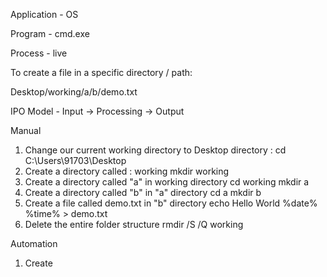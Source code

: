 Application  - OS

Program - cmd.exe

Process - live 

To create a file in a specific directory / path:

Desktop/working/a/b/demo.txt

IPO Model - Input -> Processing -> Output


Manual 
1. Change our current working directory to Desktop directory :
   cd C:\Users\91703\Desktop
2. Create a directory called : working
   mkdir working
3. Create a directory called "a" in working directory 
   cd working
   mkdir a
4. Create a directory called "b" in "a" directory 
   cd a
   mkdir b
5. Create a file called demo.txt in "b" directory 
   echo Hello World %date% %time% > demo.txt
6. Delete the entire folder structure 
   rmdir /S /Q working 

Automation 
1. Create

   

